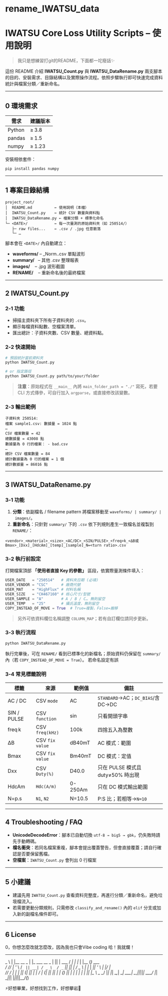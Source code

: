 # rename_IWATSU_data


# IWATSU Core Loss Utility Scripts – 使用說明

>我只是想練習打git的README，下面都一坨廢話✨

這份 README 介紹 **IWATSU\_Count.py** 與 **IWATSU\_DataRename.py** 兩支腳本的目的、安裝需求、目錄結構以及實際操作流程。依照步驟執行即可快速完成資料統計與檔案分類／重新命名。

---

## 0 環境需求

| 需求     | 建議版本   |
| ------ | ------ |
| Python | ≥ 3.8  |
| pandas | ≥ 1.5  |
| numpy  | ≥ 1.23 |

安裝相依套件：

```bash
pip install pandas numpy
```

---

## 1 專案目錄結構

```text
project_root/
│  README.md          ← 使用說明（本檔）
│  IWATSU_Count.py    ← 統計 CSV 數量與資料點
│  IWATSU_DataRename.py ← 檔案分類 + 標準化命名
└─ <DATE>/            ← 每一次量測的原始資料夾（如 250514/）
   ├─ raw files...    ← .csv / .jpg 任意散落
   └─ …
```

腳本會在 `<DATE>/` 內自動建立：

* **waveforms/** – \_Norm..csv 單點波形
* **summary/**   – 其他 .csv 整理報表
* **images/**    – .jpg 波形截圖
* **RENAME/**    – 重新命名後的最終檔案

---

## 2 IWATSU\_Count.py

### 2‑1 功能

* 掃描主資料夾下所有子資料夾的 `.csv`。
* 顯示每檔資料點數、空檔案清單。
* 匯出總計：子資料夾數、CSV 數量、總資料點。

### 2‑2 快速開始

```bash
# 預設統計當前資料夾
python IWATSU_Count.py

# or 指定路徑
python IWATSU_Count.py path/to/your/folder
```

> **注意**：原始程式在 `__main__` 內將 `main_folder_path = "./"` 寫死，若要 CLI 方式傳參，可自行加入 `argparse`，或直接修改該變數。

### 2‑3 輸出範例

```
子資料夾 250514:
檔案 sample1.csv: 數據量 = 1024 點
…
CSV 檔案數量 = 42
總數據量 = 43008 點
數據量為 0 行的檔案： - bad.csv
…
總計 CSV 檔案數量 = 84
總計數據量為 0 行的檔案 = 1 個
總計數據量 = 86016 點
```

---

## 3 IWATSU\_DataRename.py

### 3‑1 功能

1. **分類**：依副檔名 / filename pattern 將檔案移動至 `waveforms/ | summary/ | images/`。
2. **重新命名**：只針對 `summary/` 下的 `.csv` 依下列規則產生一致檔名並複製到 `RENAME/`：

```
<vendor>_<material>_<size>_<AC/DC>_<SIN/PULSE>_<freq>k_<ΔB或Bmax>_[Dxx]_[HdcAm]_[temp]_[sample]_N=<turn ratio>.csv
```

### 3‑2 執行前設定

打開檔案頂部 **「使用者直接 Key 的參數」** 區段，依實際量測條件填入：

```python
USER_DATE   = "250514"   # 資料夾日期 (必填)
USER_VENDOR = "CSC"      # 廠商代號
USER_MAT    = "HighFlux" # 材料名稱
USER_SIZE   = "CH467160" # 核心尺寸/型號
USER_SAMPLE = "A"        # A / B / C… 無則留空
USER_TEMP   = "25"       # 攝氏溫度，無則留空
COPY_INSTEAD_OF_MOVE = True  # True=複製，False=搬移
```

> 另外可依資料欄位名稱調整 `COLUMN_MAP`；若有自訂欄位請同步更新。

### 3‑3 執行流程

```bash
python IWATSU_DataRename.py
```

執行完畢後，可在 `RENAME/` 看到已標準化的新檔名；原始資料仍保留在 `summary/` 內（若 `COPY_INSTEAD_OF_MOVE = True`）。
若命名設定有誤

### 3‑4 常見標籤說明

| 標籤        | 來源           | 範例值     | 備註                             |
| ----------- | --------------- | ------- | ------------------------------    |
| AC / DC     | CSV `mode`      | AC      | `STANDARD`→AC；`DC_BIAS`/含DC→DC  |
| SIN / PULSE | CSV `function`  | sin     | 只看開頭字串                        |
| freq k      | CSV `freq(kHz)` | 100k    | 四捨五入為整數                      |
| ΔB          | CSV `fix value` | dB40mT  | AC 模式：範圍                      |
| Bmax        | CSV `fix value` | Bm40mT  | DC 模式：定值                      |
| Dxx         | CSV `Duty(%)`   | D40.0   | 只在 PULSE 模式且 duty≠50% 時出現   |
| HdcAm       | `Hdc(A/m)`      | 0-250Am | 只在 DC 模式輸出範圍                |
| N=p.s       | `N1`, `N2`      | N=10.5  | P\:S 比；若相等→`N=10`              |

---

## 4 Troubleshooting / FAQ

* **UnicodeDecodeError**：腳本已自動切換 `utf-8 → big5 → gbk`，仍失敗時請先手動轉碼。
* **檔名衝突**：若同名檔案重複，腳本會提出覆蓋警告，但會直接覆蓋；請自行確認是否要保留舊檔。
* **空檔案**：`IWATSU_Count.py` 會列出 0 行檔案

---

## 5 小建議

* 建議先用 `IWATSU_Count.py` 查看資料完整度，再進行分類／重新命名，避免垃圾檔流入。
* 若需要更動分類規則，只需修改 `classify_and_rename()` 內的 `elif` 分支或加入新的副檔名條件即可。

---

## 6 License

0，你想怎麼改就怎麼改，因為我也只會Vibe coding 哈！我就爛！

---

  \_   \ | |__    __ _ | |_   ___    __ _ | || |   ___   / _| | |_ | |__  (_) ___    
   / /\/ | '_ \  / _` || __| / _ \  / _` || || |  / _ \ | |_  | __|| '_ \ | |/ __|   
/\/ /_   | | | || (_| || |_ |  __/ | (_| || || | | (_) ||  _| | |_ | | | || |\__ \ _ 
\____/   |_| |_| \__,_| \__| \___|  \__,_||_||_|  \___/ |_|    \__||_| |_||_||___/(_)
                                                                                     
                                                                                                                                                        

⚡好想畢業，好想找到工作，好想攀岩🤖
